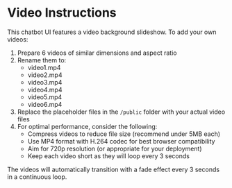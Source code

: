 
# Video Instructions

This chatbot UI features a video background slideshow. To add your own videos:

1. Prepare 6 videos of similar dimensions and aspect ratio
2. Rename them to:
   - video1.mp4
   - video2.mp4
   - video3.mp4
   - video4.mp4
   - video5.mp4
   - video6.mp4
3. Replace the placeholder files in the `/public` folder with your actual video files
4. For optimal performance, consider the following:
   - Compress videos to reduce file size (recommend under 5MB each)
   - Use MP4 format with H.264 codec for best browser compatibility
   - Aim for 720p resolution (or appropriate for your deployment)
   - Keep each video short as they will loop every 3 seconds

The videos will automatically transition with a fade effect every 3 seconds in a continuous loop.
